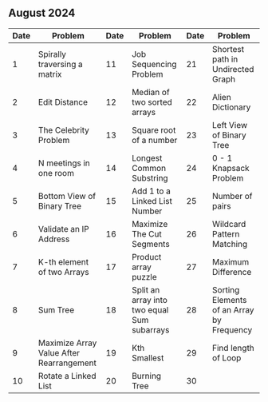## August 2024

| Date | Problem                                  | Date | Problem                                     | Date | Problem                                   |
| ---- | ---------------------------------------- | ---- | ------------------------------------------- | ---- | ----------------------------------------- |
| 1    | Spirally traversing a matrix             | 11   | Job Sequencing Problem                      | 21   | Shortest path in Undirected Graph         |
| 2    | Edit Distance                            | 12   | Median of two sorted arrays                 | 22   | Alien Dictionary                          |
| 3    | The Celebrity Problem                    | 13   | Square root of a number                     | 23   | Left View of Binary Tree                  |
| 4    | N meetings in one room                   | 14   | Longest Common Substring                    | 24   | 0 - 1 Knapsack Problem                    |
| 5    | Bottom View of Binary Tree               | 15   | Add 1 to a Linked List Number               | 25   | Number of pairs                           |
| 6    | Validate an IP Address                   | 16   | Maximize The Cut Segments                   | 26   | Wildcard Pattern Matching                 |
| 7    | K-th element of two Arrays               | 17   | Product array puzzle                        | 27   | Maximum Difference                        |
| 8    | Sum Tree                                 | 18   | Split an array into two equal Sum subarrays | 28   | Sorting Elements of an Array by Frequency |
| 9    | Maximize Array Value After Rearrangement | 19   | Kth Smallest                                | 29   | Find length of Loop                       |
| 10   | Rotate a Linked List                     | 20   | Burning Tree                                | 30   |                                           |
